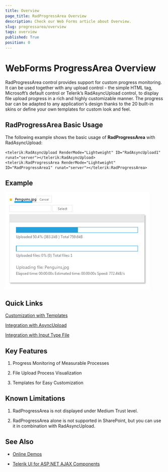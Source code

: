 ```yaml
---
title: Overview
page_title: RadProgressArea Overview
description: Check our Web Forms article about Overview.
slug: progressarea/overview
tags: overview
published: True
position: 0
---
```


# WebForms ProgressArea Overview

RadProgressArea control provides support for custom progress monitoring. It can be used together with any upload control - the simple HTML tag, Microsoft’s default control or Telerik’s RadAsyncUpload control, to display file upload progress in a rich and highly customizable manner. The progress bar can be adapted to any application's design thanks to the 20 built-in skins or define your own templates for custom look and feel.

## RadProgressArea Basic Usage

The following example shows the basic usage of **RadProgressArea** with RadAsyncUpload:

````ASPNET
<telerik:RadAsyncUpload RenderMode="Lightweight" ID="RadAsyncUpload1" runat="server"></telerik:RadAsyncUpload>
<telerik:RadProgressArea RenderMode="Lightweight" ID="RadProgressArea1" runat="server"></telerik:RadProgressArea>			
````



## Example
![WebForms Progress Area](images/progress_area.png "WebForms Progress Area")

## Quick Links

[Customization with Templates](https://demos.telerik.com/aspnet-ajax/progressarea/examples/progresstemplate/defaultcs.aspx "Customization with Templates")

[Integration with AsyncUpload](https://demos.telerik.com/aspnet-ajax/progressarea/examples/asyncuploadintegration/defaultcs.aspx "Integration with AsyncUpload")

[Integration with Input Type File](https://demos.telerik.com/aspnet-ajax/progressarea/examples/inputtypefileintegration/defaultcs.aspx "Integration with Input Type File")

## Key Features

1. Progress Monitoring of Measurable Processes

2. File Upload Process Visualization

3. Templates for Easy Customization

## Known Limitations

1. RadProgressArea is not displayed under Medium Trust level.

2. RadProgressArea alone is not supported in SharePoint, but you can use it in combination with RadAsyncUpload.


## See Also

 * [Online Demos](https://demos.telerik.com/aspnet-ajax/progressarea/examples/customprogress/defaultcs.aspx)
 
 * [Telerik UI for ASP.NET AJAX Components](https://www.telerik.com/products/aspnet-ajax.aspx)
